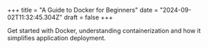 +++
title = "A Guide to Docker for Beginners"
date = "2024-09-02T11:32:45.304Z"
draft = false
+++

  Get started with Docker, understanding containerization and how it simplifies application deployment.
        